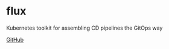 # flux

Kubernetes toolkit for assembling CD pipelines the GitOps way

[GitHub](https://github.com/fluxcd/flux2)
